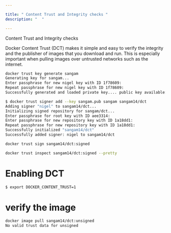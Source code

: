 ```yaml
---

title: " Content Trust and Integrity checks "
description: "  "

---
```



Content Trust and Integrity checks

Docker Content Trust (DCT) makes it simple and easy to verify the integrity and the publisher of images that you download and run. This is especially important when pulling images over untrusted networks such as the internet.


```bash
docker trust key generate sangam
Generating key for sangam...
Enter passphrase for new nigel key with ID 1f78609: 
Repeat passphrase for new nigel key with ID 1f78609: 
Successfully generated and loaded private key.... public key available: /root/sangam.pub


```

```bash
$ docker trust signer add --key sangam.pub sangam sangam14/dct
Adding signer "nigel" to sangam14/dct...
Initializing signed repository for sangam/dct...
Enter passphrase for root key with ID aee3314: 
Enter passphrase for new repository key with ID 1a18dd1: 
Repeat passphrase for new repository key with ID 1a18dd1: 
Successfully initialized "sangam14/dct"
Successfully added signer: nigel to sangam14/dct
```

```bash
docker trust sign sangam14/dct:signed

docker trust inspect sangam14/dct:signed --pretty
```

# Enabling DCT 


```bash
$ export DOCKER_CONTENT_TRUST=1

```

# verify the image


```bash
docker image pull sangam14/dct:unsigned
No valid trust data for unsigned
```